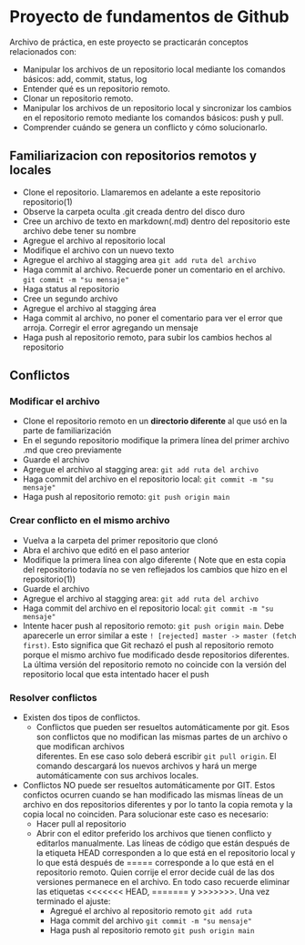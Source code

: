 # Proyecto de fundamentos de Github

Archivo de práctica, en este proyecto se practicarán conceptos relacionados con: 

* Manipular los archivos de un repositorio local mediante los comandos básicos: add, commit, status, log
* Entender qué es un repositorio remoto.
* Clonar un repositorio remoto.
* Manipular los archivos de un repositorio local y sincronizar los cambios en el repositorio remoto mediante los comandos básicos: push y pull.
* Comprender cuándo se genera un conflicto y cómo solucionarlo.


## Familiarizacion con repositorios remotos  y locales
*	Clone el repositorio. Llamaremos en adelante a este repositorio repositorio(1)
* Observe la carpeta oculta .git creada dentro del disco duro
*	Cree un archivo de texto en markdown(.md) dentro del repositorio este archivo debe tener su nombre
*	Agregue el archivo al repositorio local
*	Modifique el archivo con un nuevo texto
*	Agregue el archivo al stagging area  ``git add ruta del archivo``
*	Haga commit al archivo. Recuerde poner un comentario en el archivo.   ``git commit -m "su mensaje" ``
*	Haga status al repositorio
*	Cree un segundo archivo 
*	Agregue el archivo al stagging área 
*	Haga commit al archivo,  no poner el comentario para ver el error que arroja. Corregir el error agregando un mensaje
*	Haga push al repositorio remoto, para subir los cambios hechos al repositorio

## Conflictos
### Modificar el archivo
* Clone el repositorio remoto en un **directorio diferente** al que usó en la parte de familiarización
* En el segundo repositorio modifique la primera línea del primer archivo .md que creo previamente
* Guarde el archivo
* Agregue el archivo al stagging area:  ``git add ruta del archivo``
* Haga commit del archivo en el repositorio local: ``git commit -m "su mensaje" ``
* Haga push al repositorio remoto: ``git push origin main``
### Crear conflicto en el mismo archivo
* Vuelva a la carpeta del primer repositorio que clonó
* Abra el archivo que editó en el paso anterior
* Modifique la primera línea con algo diferente ( Note que en esta copia del repositorio todavía no se ven reflejados los cambios que hizo en el repositorio(1))
* Guarde el archivo
* Agregue el archivo al stagging area:  ``git add ruta del archivo``
* Haga commit del archivo en el repositorio local: ``git commit -m "su mensaje" ``
* Intente hacer push al repositorio remoto: ``git push origin main``. Debe aparecerle un error similar a este ``! [rejected] master -> master (fetch first)``. Esto significa que Git rechazó el push al repositorio remoto porque el mismo archivo fue modificado desde repositorios diferentes. La última versión del repositorio remoto no coincide con la versión del repositorio local que esta intentado hacer el push
### Resolver conflictos
* Existen dos tipos de conflictos. 
  * Conflictos que pueden ser resueltos automáticamente por git. Esos son conflictos que no modifican las mismas partes de un archivo o que modifican archivos   
 diferentes.  En ese caso solo deberá escribir ``git pull origin``. El comando descargará los nuevos archivos y hará un merge automáticamente con sus archivos locales.
 * Conflictos NO puede ser resueltos automáticamente por GIT. Estos confictos ocurren cuando se han modificado las mismas líneas de un archivo en dos repositorios diferentes y por lo tanto la copia remota y la copia local no coinciden.  Para solucionar este caso es necesario: 
   * Hacer pull al repositorio
   * Abrir con el editor preferido los archivos que tienen conflicto y editarlos manualmente. Las líneas de código que están después de la etiqueta HEAD corresponden a lo que está en el repositorio local y lo que está después de ===== corresponde a lo que está en el repositorio remoto. Quien corrije el error decide cuál de las dos versiones permanece en el archivo. En todo caso recuerde eliminar las etiquetas <<<<<<< HEAD, ======= y >>>>>>>. Una vez terminado el ajuste:
      * Agregué el archivo al repositorio remoto  ``git add ruta``
      * Haga commit del archivo ``git commit -m "su mensaje" ``
      * Haga push al repositorio remoto ``git push origin main``

